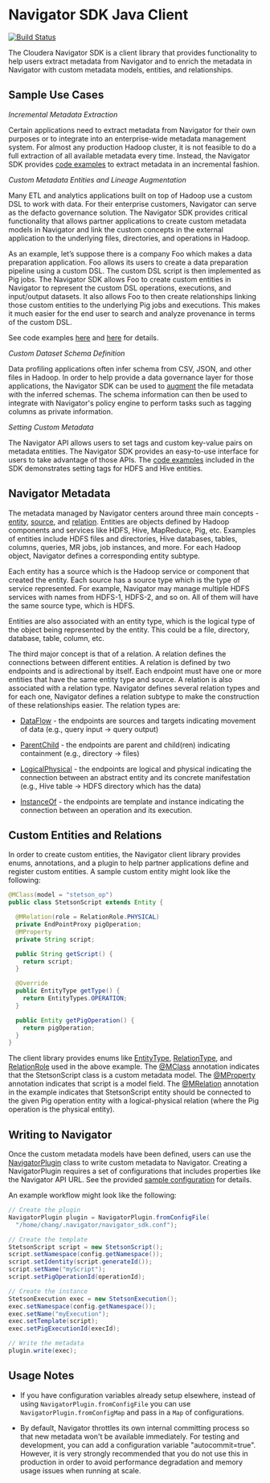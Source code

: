 Navigator SDK Java Client
=========================

[![Build Status](https://travis-ci.org/cloudera/navigator-sdk.svg?branch=master)](https://travis-ci.org/cloudera/navigator-sdk)

The Cloudera Navigator SDK is a client library that provides functionality to
help users extract metadata from Navigator and to enrich the metadata in
Navigator with custom metadata models, entities, and relationships.

Sample Use Cases
----------------

*Incremental Metadata Extraction*

Certain applications need to extract metadata from Navigator for their own
 purposes or to integrate into an enterprise-wide metadata management system.
 For almost any production Hadoop cluster, it is not feasible to do a full
  extraction of all available metadata every time. Instead, the Navigator SDK
  provides [code examples](examples/src/main/java/com/cloudera/nav/navigator-sdk/examples/extraction/MetadataExtraction.java)
  to extract metadata in an incremental fashion.

*Custom Metadata Entities and Lineage Augmentation*

Many ETL and analytics applications built on top of Hadoop use a custom DSL to
work with data. For their enterprise customers, Navigator can serve as the
defacto governance solution. The Navigator SDK provides critical functionality
that allows partner applications to create custom metadata models in Navigator
and link the custom concepts in the external application to the underlying
files, directories, and operations in Hadoop.

As an example, let’s suppose there is a company Foo which makes a data
preparation application. Foo allows its users to create a data preparation
pipeline using a custom DSL. The custom DSL script is then implemented as Pig
jobs. The Navigator SDK allows Foo to create custom entities in Navigator
to represent the custom DSL operations, executions, and input/output datasets.
It also allows Foo to then create relationships linking those custom
entities to the underlying Pig jobs and executions. This makes it much easier
for the end user to search and analyze provenance in terms of the custom DSL.

See code examples [here](examples/src/main/java/com/cloudera/nav/navigator-sdk/examples/lineage)
and [here](examples/src/main/java/com/cloudera/nav/navigator-sdk/examples/lineage2)
 for details.

*Custom Dataset Schema Definition*

Data profiling applications often infer schema from CSV, JSON, and other files 
in Hadoop. In order to help provide a data governance layer for those
 applications, the Navigator SDK can be used to [augment](examples/src/main/java/com/cloudera/nav/navigator-sdk/examples/schema)
 the file metadata with the inferred schemas. The schema information can then
 be used to integrate with Navigator's policy engine to perform tasks such as
  tagging columns as private information.

*Setting Custom Metadata*

The Navigator API allows users to set tags and custom key-value pairs on
metadata entities. The Navigator SDK provides an easy-to-use interface for users
 to take advantage of those APIs. The [code examples](examples/src/main/java/com/cloudera/nav/navigator-sdk/examples/tags)
 included in the SDK demonstrates setting tags for HDFS and Hive entities.


Navigator Metadata
------------------

The metadata managed by Navigator centers around three main concepts -
[entity](model/src/main/java/com/cloudera/nav/navigator-sdk/model/entities/Entity.java),
[source](model/src/main/java/com/cloudera/nav/navigator-sdk/model/Source.java),
and [relation](model/src/main/java/com/cloudera/nav/navigator-sdk/model/relations/Relation.java).
Entities are objects defined by Hadoop components and
services like HDFS, Hive, MapReduce, Pig, etc. Examples of entities include
HDFS files and directories, Hive databases, tables, columns, queries, MR jobs,
job instances, and more. For each Hadoop object, Navigator defines a
corresponding entity subtype.

Each entity has a source which is the Hadoop service or component that created
the entity. Each source has a source type which is the type of service
represented. For example, Navigator may manage multiple HDFS services with names
 from HDFS-1, HDFS-2, and so on. All of them will have the same source type, which
  is HDFS.

Entities are also associated with an entity type, which is the logical type of
the object being represented by the entity. This could be a file, directory,
database, table, column, etc.

The third major concept is that of a relation. A relation defines the
connections between different entities. A relation is defined by two
endpoints and is adirectional by itself. Each endpoint must have one or more
entities that have the same entity type and source. A relation is also
associated with a relation type. Navigator defines several relation types and
for each one, Navigator defines a relation subtype to make the construction of
these relationships easier. The relation types are:

- [DataFlow](model/src/main/java/com/cloudera/nav/navigator-sdk/model/relations/DataFlowRelation.java) -
the endpoints are sources and targets indicating movement of data
(e.g., query input -> query output)

- [ParentChild](model/src/main/java/com/cloudera/nav/navigator-sdk/model/relations/ParentChildRelation.java) -
the endpoints are parent and child(ren) indicating containment
(e.g., directory -> files)

- [LogicalPhysical](model/src/main/java/com/cloudera/nav/navigator-sdk/model/relations/LogicalPhysicalRelation.java) -
the endpoints are logical and physical indicating the
connection between an abstract entity and its concrete manifestation (e.g.,
Hive table -> HDFS directory which has the data)

- [InstanceOf](model/src/main/java/com/cloudera/nav/navigator-sdk/model/relations/InstanceOfRelation.java) -
the endpoints are template and instance indicating the connection
between an operation and its execution.



Custom Entities and Relations
-----------------------------

In order to create custom entities, the Navigator client library provides enums,
annotations, and a plugin to help partner applications define and register custom
entities. A sample custom entity might look like the following:

```java
@MClass(model = "stetson_op")
public class StetsonScript extends Entity {

  @MRelation(role = RelationRole.PHYSICAL)
  private EndPointProxy pigOperation;
  @MProperty
  private String script;

  public String getScript() {
    return script;
  }

  @Override
  public EntityType getType() {
    return EntityTypes.OPERATION;
  }

  public Entity getPigOperation() {
    return pigOperation;
  }
}
```

The client library provides enums like
[EntityType](model/src/main/java/com/cloudera/nav/navigator-sdk/model/entities/EntityType.java),
[RelationType](model/src/main/java/com/cloudera/nav/navigator-sdk/model/relations/RelationType.java),
and [RelationRole](model/src/main/java/com/cloudera/nav/navigator-sdk/model/relations/RelationRole.java) used in the above example.
The [@MClass](model/src/main/java/com/cloudera/nav/navigator-sdk/model/annotations/MClass.java)
annotation indicates that the StetsonScript class is a custom metadata model.
The [@MProperty](model/src/main/java/com/cloudera/nav/navigator-sdk/model/annotations/MProperty.java)
annotation indicates that script is a model field. The
[@MRelation](model/src/main/java/com/cloudera/nav/navigator-sdk/model/annotations/MRelation.java)
annotation in the example indicates that StetsonScript entity should be
connected to the given Pig operation entity with a logical-physical relation
(where the Pig operation is the physical entity).



Writing to Navigator
--------------------

Once the custom metadata models have been defined, users can use the
[NavigatorPlugin](client/src/main/java/com/cloudera/nav/navigator-sdk/client/NavigatorPlugin.java)
class to write custom metadata to Navigator. Creating a NavigatorPlugin requires
a set of configurations that includes properties like the Navigator API URL. See
the provided [sample configuration](examples/src/main/resources/sample.conf)
for details.

An example workflow might look like the following:

```java
// Create the plugin
NavigatorPlugin plugin = NavigatorPlugin.fromConfigFile(
  "/home/chang/.navigator/navigator_sdk.conf");

// Create the template
StetsonScript script = new StetsonScript();
script.setNamespace(config.getNamespace());
script.setIdentity(script.generateId());
script.setName("myScript");
script.setPigOperationId(operationId);

// Create the instance
StetsonExecution exec = new StetsonExecution();
exec.setNamespace(config.getNamespace());
exec.setName("myExecution");
exec.setTemplate(script);
exec.setPigExecutionId(execId);

// Write the metadata
plugin.write(exec);
```



Usage Notes
-----------

- If you have configuration variables already setup elsewhere, instead of using
`NavigatorPlugin.fromConfigFile` you can use `NavigatorPlugin.fromConfigMap` and
 pass in a `Map` of configurations.

- By default, Navigator throttles its own internal committing process so that
  new metadata won't be available immediately. For testing and development,
  you can add a configuration variable "autocommit=true". However, it is very
  strongly recommended that you do not use this in production in order to avoid
  performance degradation and memory usage issues when running at scale.